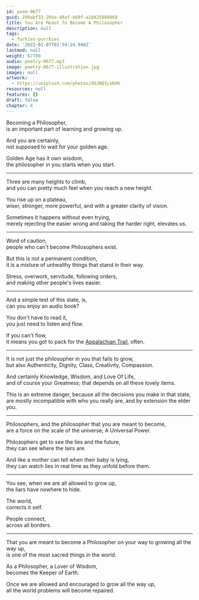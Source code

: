 ```yaml
---
id: poem-0677
guid: 290abf33-204a-48af-b69f-a1d425889868
title: You Are Meant To Become A Philosopher
description: null
tags:
  - furkies-purrkies
date: '2022-01-07T01:59:24.946Z'
lastmod: null
weight: 67700
audio: poetry-0677.mp3
image: poetry-0677-illustration.jpg
images: null
artwork:
  - https://unsplash.com/photos/dOJNQ1LkKHk
resources: null
features: {}
draft: false
chapter: 4
---
```


Becoming a Philosopher,\
is an important part of learning and growing up.

And you are certainly,\
not supposed to wait for your golden age.

Golden Age has it own wisdom,\
the philosopher in you starts when you start.

---

Three are many heights to climb,\
and you can pretty much feel when you reach a new height.

You rise up on a plateau,\
wiser, stronger, more powerful, and with a greater clarity of vision.

Sometimes it happens without even trying,\
merely rejecting the easier wrong and taking the harder right, elevates us.

---

Word of caution,\
people who can't become Philosophers exist.

But this is not a permanent condition,\
it is a mixture of unhealthy things that stand in their way.

Stress, overwork, servitude, following orders,\
and making other people's lives easier.

---

And a simple test of this state, is,\
can you enjoy an audio book?

You don't have to read it,\
you just need to listen and flow.

If you can't flow,\
it means you got to pack for the [Appalachian Trail](https://www.youtube.com/watch?v=hPSvdKTEZug), often.

---

It is not just the philosopher in you that fails to grow,\
but also Authenticity, Dignity, Class, Creativity, Compassion.

And certainly Knowledge, Wisdom, and Love Of Life,\
and of course your Greatness; that depends on all these lovely items.

This is an extreme danger, because all the decisions you make in that state,\
are mostly incompatible with who you really are, and by extension the elder you.

---

Philosophers, and the philosopher that you are meant to become,\
are a force on the scale of the universe; A Universal Power.

Philosophers get to see the lies and the future,\
they can see where the lairs are.

And like a mother can tell when their baby is lying,\
they can watch lies in real time as they unfold before them.

---

You see, when we are all allowed to grow up,\
the liars have nowhere to hide.

The world,\
corrects it self.

People connect,\
across all borders.

---

That you are meant to become a Philosopher on your way to growing all the way up,\
is one of the most sacred things in the world.

As a Philosopher, a Lover of Wisdom,\
becomes the Keeper of Earth.

Once we are allowed and encouraged to grow all the way up,\
all the world problems will become repaired.
